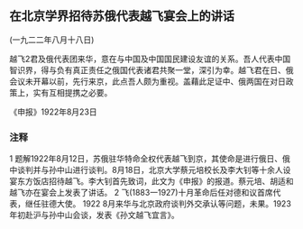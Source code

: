 ## 在北京学界招待苏俄代表越飞宴会上的讲话

 

(一九二二年八月十八日)

 

越飞2君及俄代表团来华，意在与中国及中国国民建设友谊的关系。吾人代表中国智识界，得与负有真正责任之俄国代表诸君共聚一堂，深引为幸。越飞君在日、俄会议未开幕以前，先行来京，此点吾人颇为重视。盖藉此足证中、俄两国在对日政策上，实有互相提携之必要。

 

《申报》1922年8月23日

 

### 注释
1 题解1922年8月12日，苏俄驻华特命全权代表越飞到京，其使命是进行俄日、俄中谈判并与孙中山进行谈判。8月18日，北京大学蔡元培校长及李大钊等十余人设宴东方饭店招待越飞。李大钊首先致词，此文为《申报》的报道。蔡元培、胡适和越飞亦在宴会上发表了讲话。
2 飞(1883一1927)十月革命后任对德和议首席代表，继任驻德大使。
1922 8月来华与北京政府谈判外交承认等问题，未果。1923年初赴沪与孙中山会谈，发表《孙文越飞宜言》。
